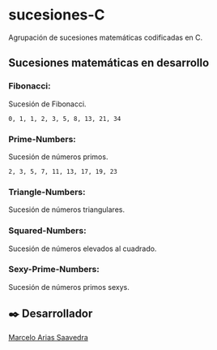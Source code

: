 # sucesiones-C
Agrupación de sucesiones matemáticas codificadas en C.

## Sucesiones matemáticas en desarrollo

### Fibonacci:
Sucesión de Fibonacci.
```
0, 1, 1, 2, 3, 5, 8, 13, 21, 34
```

### Prime-Numbers:
Sucesión de números primos.
```
2, 3, 5, 7, 11, 13, 17, 19, 23
```

### Triangle-Numbers:
Sucesión de números triangulares.

### Squared-Numbers:
Sucesión de números elevados al cuadrado.

### Sexy-Prime-Numbers:
Sucesión de números primos sexys.

## ✒️ Desarrollador
[Marcelo Arias Saavedra](https://360macky.blogspot.com/)
